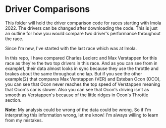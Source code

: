 # Driver Comparisons

This folder will hold the driver comparison code for races starting with Imola 2022. The drivers can be changed after downloading the code. This is just an outline for how you would compare two driver's performance throughout the race. 

Since I'm new, I've started with the last race which was at Imola. 

In this repo, I have compared Charles Leclerc and Max Verstappen for this race as they're the two top drivers in this race. And as you can see from in example1, their data almost looks in sync because they use the throttle and brakes about the same throughout one lap. But if you see the other example(2) that compares Max Verstappen (VER) and Esteban Ocon (OCO), you can see that Ocon never reaches the top speed of Verstappen meaning that Ocon's car is slower. Also you can see that Ocon's driving isn't as smooth as Verstappen's because of the little ridges in Ocon's Throttle section.

**Note:** My analysis could be wrong of the data could be wrong. So if I'm interpreting this information wrong, let me know! I'm always willing to learn from my mistakes.
